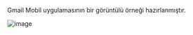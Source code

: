 Gmail Mobil uygulamasının bir görüntülü örneği hazırlanmıştır.


![image](https://user-images.githubusercontent.com/57836014/176003844-2a5641c3-66ac-44b9-8e25-1cf41b09bfc4.png)

